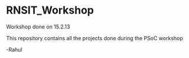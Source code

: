 RNSIT_Workshop
==============

Workshop done on  15.2.13

This repository contains all the projects done during the PSoC workshop

-Rahul
